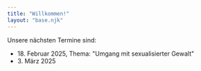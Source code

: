 ```yaml
---
title: "Willkommen!"
layout: "base.njk"
---
```

Unsere nächsten Termine sind:

- 18\. Februar 2025, Thema: "Umgang mit sexualisierter Gewalt"
- 3\. März 2025